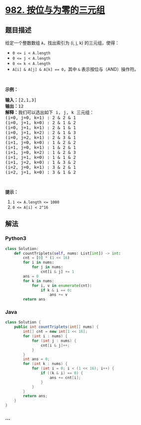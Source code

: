 # [982. 按位与为零的三元组](https://leetcode-cn.com/problems/triples-with-bitwise-and-equal-to-zero)



## 题目描述

<!-- 这里写题目描述 -->

<p>给定一个整数数组&nbsp;<code>A</code>，找出索引为 (i, j, k) 的三元组，使得：</p>

<ul>
	<li><code>0 &lt;= i &lt; A.length</code></li>
	<li><code>0 &lt;= j &lt; A.length</code></li>
	<li><code>0 &lt;= k &lt; A.length</code></li>
	<li><code>A[i]&nbsp;&amp; A[j]&nbsp;&amp; A[k] == 0</code>，其中&nbsp;<code>&amp;</code>&nbsp;表示按位与（AND）操作符。</li>
</ul>

<p>&nbsp;</p>

<p><strong>示例：</strong></p>

<pre><strong>输入：</strong>[2,1,3]
<strong>输出：</strong>12
<strong>解释：</strong>我们可以选出如下 i, j, k 三元组：
(i=0, j=0, k=1) : 2 &amp; 2 &amp; 1
(i=0, j=1, k=0) : 2 &amp; 1 &amp; 2
(i=0, j=1, k=1) : 2 &amp; 1 &amp; 1
(i=0, j=1, k=2) : 2 &amp; 1 &amp; 3
(i=0, j=2, k=1) : 2 &amp; 3 &amp; 1
(i=1, j=0, k=0) : 1 &amp; 2 &amp; 2
(i=1, j=0, k=1) : 1 &amp; 2 &amp; 1
(i=1, j=0, k=2) : 1 &amp; 2 &amp; 3
(i=1, j=1, k=0) : 1 &amp; 1 &amp; 2
(i=1, j=2, k=0) : 1 &amp; 3 &amp; 2
(i=2, j=0, k=1) : 3 &amp; 2 &amp; 1
(i=2, j=1, k=0) : 3 &amp; 1 &amp; 2
</pre>

<p>&nbsp;</p>

<p><strong>提示：</strong></p>

<ol>
	<li><code>1 &lt;= A.length &lt;= 1000</code></li>
	<li><code>0 &lt;= A[i] &lt; 2^16</code></li>
</ol>


## 解法

<!-- 这里可写通用的实现逻辑 -->

<!-- tabs:start -->

### **Python3**

<!-- 这里可写当前语言的特殊实现逻辑 -->

```python
class Solution:
    def countTriplets(self, nums: List[int]) -> int:
        cnt = [0] * (1 << 16)
        for i in nums:
            for j in nums:
                cnt[i & j] += 1
        ans = 0
        for k in nums:
            for i, v in enumerate(cnt):
                if k & i == 0:
                    ans += v
        return ans
```

### **Java**

<!-- 这里可写当前语言的特殊实现逻辑 -->

```java
class Solution {
    public int countTriplets(int[] nums) {
        int[] cnt = new int[1 << 16];
        for (int i : nums) {
            for (int j : nums) {
                cnt[i & j]++;
            }
        }
        int ans = 0;
        for (int k : nums) {
            for (int i = 0; i < (1 << 16); i++) {
                if ((k & i) == 0) {
                    ans += cnt[i];
                }
            }
        }
        return ans;
    }
}
```

### **...**

```

```

<!-- tabs:end -->

